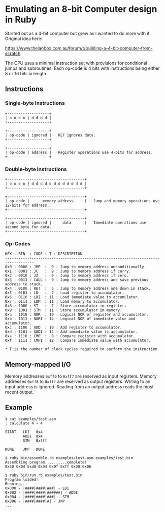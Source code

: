 # Emulating an 8-bit Computer design in Ruby

Started out as a 4-bit computer but grew as I wanted to do more with it. Original idea here:

https://www.thelanbox.com.au/forum/t/building-a-4-bit-computer-from-scratch

The CPU uses a minimal instruction set with provisions for conditional jumps and subroutines.
Each op-code is 4 bits with instructions being either 8 or 16 bits in length.

## Instructions

### Single-byte Instructions
```
+-------------------+
| o o o o | d d d d |
+-------------------+

+-------------------+
| op-code | ignored |   RET ignores data.
+-------------------+

+-------------------+
| op-code | address |   Register operations use 4-bits for address.
+-------------------+
```

### Double-byte Instructions
```
+-----------------------------------+
| o o o o | d d d d d d d d d d d d |
+-----------------------------------+

+-----------------------------------+
| op-code |      memory address     |   Jump and memory operations use 12-bits for address.
+-----------------------------------+

+-----------------------------------+
| op-code | ignored |     data      |   Immediate operations use second byte for data.
+-----------------------------------+
```

### Op-Codes
```
HEX : BIN  : CODE : T : DESCRIPTION
----+------+------+---+------------------------------------------------------------
0x0 : 0000 : JMP  :  9 : Jump to memory address unconditionally.
0x1 : 0001 : JC   :  9 : Jump to memory address if carry.
0x2 : 0010 : JZ   :  9 : Jump to memory address if zero.
0x3 : 0011 : CALL :  9 : Jump to memory address and save previous address to stack.
0x4 : 0100 : RET  :  5 : Jump to memory address one down in stack.
0x5 : 0101 : LD   :  7 : Load register to accumulator.
0x6 : 0110 : LDI  : 11 : Load immediate value to accumulator.
0x7 : 0111 : LDM  : 11 : Load memory to accumulator.
0x8 : 1000 : ST   :  7 : Store accumulator in register.
0x9 : 1001 : STM  : 11 : Store accumulator in memory.
0xa : 1010 : NOR  : 10 : Logical NOR of register and accumulator.
0xb : 1011 : NORI : 14 : Logical NOR of immediate value and accumulator.
0xc : 1100 : ADD  : 10 : Add register to accumulator.
0xd : 1101 : ADDI : 14 : Add immediate value to accumulator.
0xe : 1110 : CMP  :  8 : Compare register with accumulator.
0xf : 1111 : CMPI : 12 : Compare immediate value with accumulator.

* T is the number of clock cycles required to perform the instruction
```

## Memory-mapped I/O
Memory addresses `0xff0` to `0xff7` are reserved as input registers.
Memory addresses `0xff8` to `0xfff` are reserved as output registers.
Writing to an input address is ignored. Reading from an output address reads the most recent output.

## Example

```
$ cat examples/test.asm
; calculate 4 + 4

START   LDI   0x4
        ADDI  0x4
        STM   0xfff

DONE    JMP   DONE

$ ruby bin/assemble.rb examples/test.asm examples/test.bin
Assembling program..........complete!
0x60 0x04 0xd0 0x04 0x9f 0xff 0x00 0x06

$ ruby bin/run.rb examples/test.bin
Program loaded!
Running...
0x000 - |####|####|###| - LDI
0x002 - |####|####|######| - ADDI
0x004 - |####|####|###| - STM
0x006 - |####|####|#| - JMP
...
```
